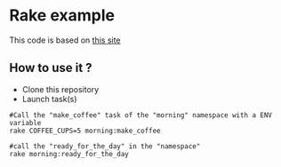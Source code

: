 Rake example
============


This code is based on [this site](http://jasonseifer.com/2010/04/06/rake-tutorial)

## How to use it ?

* Clone this repository
* Launch task(s)


```
#Call the "make_coffee" task of the "morning" namespace with a ENV variable
rake COFFEE_CUPS=5 morning:make_coffee

#call the "ready_for_the_day" in the "namespace"
rake morning:ready_for_the_day
```